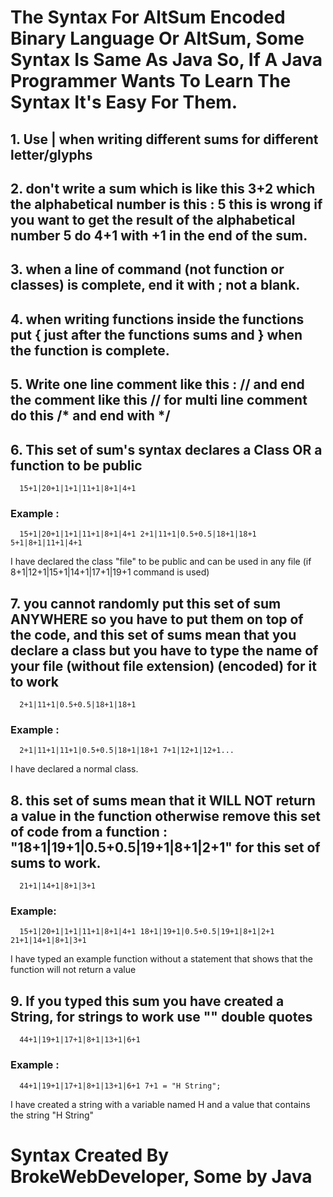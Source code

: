 # The Syntax For AltSum Encoded Binary Language Or AltSum, Some Syntax Is Same As Java So, If A Java Programmer Wants To Learn The Syntax It's Easy For Them.
## 1. Use | when writing different sums for different letter/glyphs
## 2. don't write a sum which is like this 3+2 which the alphabetical number is this : 5 this is wrong if you want to get the result of the alphabetical number 5 do 4+1 with +1 in the end of the sum.
## 3. when a line of command (not function or classes) is complete, end it with ; not a blank. 
## 4. when writing functions inside the functions put { just after the functions sums and } when the function is complete.
## 5. Write one line comment like this : // and end the comment like this // for multi line comment do this /* and end with */
## 6. This set of sum's syntax declares a Class OR a function to be public
      15+1|20+1|1+1|11+1|8+1|4+1
### Example :
      15+1|20+1|1+1|11+1|8+1|4+1 2+1|11+1|0.5+0.5|18+1|18+1 5+1|8+1|11+1|4+1
I have declared the class "file" to be public and can be used in any file (if 8+1|12+1|15+1|14+1|17+1|19+1 command is used)
## 7. you cannot randomly put this set of sum ANYWHERE so you have to put them on top of the code, and this set of sums mean that you declare a class but you have to type the name of your file (without file extension) (encoded) for it to work
      2+1|11+1|0.5+0.5|18+1|18+1
### Example :
      2+1|11+1|11+1|0.5+0.5|18+1|18+1 7+1|12+1|12+1...
I have declared a normal class.
## 8. this set of sums mean that it WILL NOT return a value in the function otherwise remove this set of code from a function : "18+1|19+1|0.5+0.5|19+1|8+1|2+1" for this set of sums to work.
      21+1|14+1|8+1|3+1
### Example: 
      15+1|20+1|1+1|11+1|8+1|4+1 18+1|19+1|0.5+0.5|19+1|8+1|2+1 21+1|14+1|8+1|3+1 
I have typed an example function without a statement that shows that the function will not return a value 
## 9. If you typed this sum you have created a String, for strings to work use "" double quotes
      44+1|19+1|17+1|8+1|13+1|6+1
### Example :
      44+1|19+1|17+1|8+1|13+1|6+1 7+1 = "H String";
I have created a string with a variable named H and a value that contains the string "H String"
# Syntax Created By BrokeWebDeveloper, Some by Java
